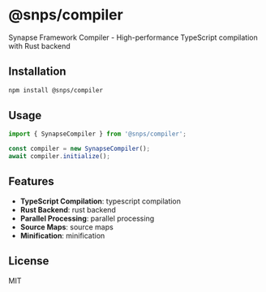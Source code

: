 # @snps/compiler

Synapse Framework Compiler - High-performance TypeScript compilation with Rust backend

## Installation

```bash
npm install @snps/compiler
```

## Usage

```typescript
import { SynapseCompiler } from '@snps/compiler';

const compiler = new SynapseCompiler();
await compiler.initialize();
```

## Features

- **TypeScript Compilation**: typescript compilation
- **Rust Backend**: rust backend
- **Parallel Processing**: parallel processing
- **Source Maps**: source maps
- **Minification**: minification

## License

MIT
